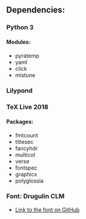 ## Dependencies:
### Python 3
#### Modules:
* pyratemp
* yaml
* click
* mistune
### Lilypond
### TeX Live 2018
#### Packages:
* fmtcount
* titlesec
* fancyhdr
* multicol
* verse
* fontspec
* graphicx
* polyglossia
### Font: Drugulin CLM
* [Link to the font on GitHub](https://github.com/derpayatz/fonts/tree/master/Fonts/Hebrew%20Letters%20only/Culmus%20Project%20(GPL%20and%20GPL%2BFE)/Maxim%20Iorsh%20(GPL)/Basic%20Fonts/Drugulin "Drugulin CLM on GitHub")
